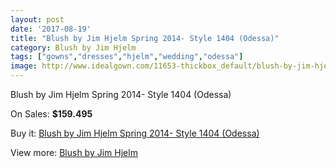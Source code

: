 ```yaml
---
layout: post
date: '2017-08-19'
title: "Blush by Jim Hjelm Spring 2014- Style 1404 (Odessa)"
category: Blush by Jim Hjelm
tags: ["gowns","dresses","hjelm","wedding","odessa"]
image: http://www.idealgown.com/11653-thickbox_default/blush-by-jim-hjelm-spring-2014-style-1404-odessa.jpg
---
```

Blush by Jim Hjelm Spring 2014- Style 1404 (Odessa)

On Sales: **$159.495**
<a href="https://www.idealgown.com/en/blush-by-jim-hjelm/4745-blush-by-jim-hjelm-spring-2014-style-1404-odessa.html"><amp-img layout="responsive" width="600" height="600" src="//www.idealgown.com/11653-thickbox_default/blush-by-jim-hjelm-spring-2014-style-1404-odessa.jpg" alt="Blush by Jim Hjelm Spring 2014- Style 1404 (Odessa) 0" /></a>
<a href="https://www.idealgown.com/en/blush-by-jim-hjelm/4745-blush-by-jim-hjelm-spring-2014-style-1404-odessa.html"><amp-img layout="responsive" width="600" height="600" src="//www.idealgown.com/11654-thickbox_default/blush-by-jim-hjelm-spring-2014-style-1404-odessa.jpg" alt="Blush by Jim Hjelm Spring 2014- Style 1404 (Odessa) 1" /></a>
<a href="https://www.idealgown.com/en/blush-by-jim-hjelm/4745-blush-by-jim-hjelm-spring-2014-style-1404-odessa.html"><amp-img layout="responsive" width="600" height="600" src="//www.idealgown.com/11652-thickbox_default/blush-by-jim-hjelm-spring-2014-style-1404-odessa.jpg" alt="Blush by Jim Hjelm Spring 2014- Style 1404 (Odessa) 2" /></a>

Buy it: [Blush by Jim Hjelm Spring 2014- Style 1404 (Odessa)](https://www.idealgown.com/en/blush-by-jim-hjelm/4745-blush-by-jim-hjelm-spring-2014-style-1404-odessa.html "Blush by Jim Hjelm Spring 2014- Style 1404 (Odessa)")

View more: [Blush by Jim Hjelm](https://www.idealgown.com/en/58-blush-by-jim-hjelm "Blush by Jim Hjelm")
